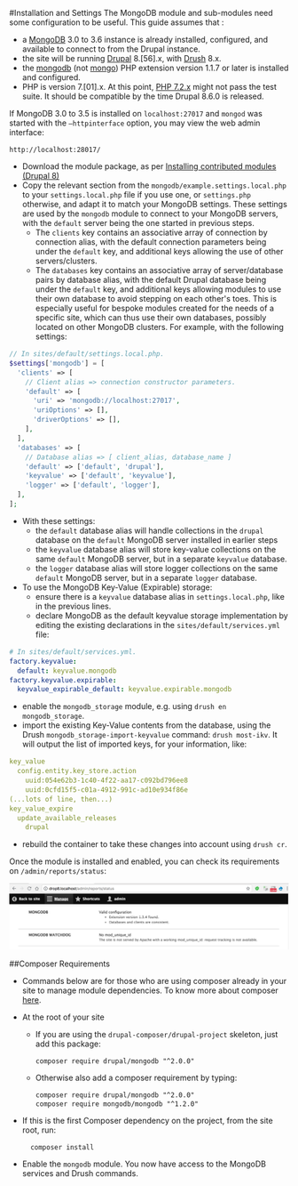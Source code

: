 #Installation and Settings
The MongoDB module and sub-modules need some configuration to be useful. This
guide assumes that :

* a [MongoDB][download] 3.0 to 3.6 instance is already installed, configured, and
  available to connect to from the Drupal instance.
* the site will be running [Drupal][drupal] 8.[56].x, with [Drush][drush] 8.x.
* the [mongodb][mongodb] (not [mongo][mongo]) PHP extension version 1.1.7 or
  later is installed and configured.
* PHP is version 7.[01].x. At this point, [PHP 7.2.x][php72] might not pass the
  test suite. It should be compatible by the time Drupal 8.6.0 is released.

[download]: https://www.mongodb.org/downloads
[drupal]: https://www.drupal.org/project/drupal
[drush]: https://www.drupal.org/project/drush
[php]: http://php.net/downloads.php
[mongo]: http://php.net/mongo
[mongodb]: http://php.net/mongodb
[php72]: https://www.drupal.org/node/2936045

If MongoDB 3.0 to 3.5 is installed on `localhost:27017` and `mongod` was started
with the `–httpinterface` option, you may view the web admin interface:

    http://localhost:28017/

* Download the module package, as per
  [Installing contributed modules (Drupal 8)][install]
* Copy the relevant section from the `mongodb/example.settings.local.php` to
  your `settings.local.php` file if you use one, or `settings.php` otherwise,
  and adapt it to match your MongoDB settings. These settings are used by the
  `mongodb` module to connect to your MongoDB servers, with the `default` server
   being the one started in previous steps.
  * The `clients` key contains an associative array of connection by
    connection alias, with the default connection parameters being under the
    `default` key, and additional keys allowing the use of other
    servers/clusters.
  * The `databases` key contains an associative array of server/database pairs
    by database alias, with the default Drupal database being under the
    `default` key, and additional keys allowing modules to use their own
    database to avoid stepping on each other's toes. This is especially useful
    for bespoke modules created for the needs of a specific site, which can thus
    use their own databases, possibly located on other MongoDB clusters.
    For example, with the following settings:

```php
// In sites/default/settings.local.php.
$settings['mongodb'] = [
  'clients' => [
    // Client alias => connection constructor parameters.
    'default' => [
      'uri' => 'mongodb://localhost:27017',
      'uriOptions' => [],
      'driverOptions' => [],
    ],
  ],
  'databases' => [
    // Database alias => [ client_alias, database_name ]
    'default' => ['default', 'drupal'],
    'keyvalue' => ['default', 'keyvalue'],
    'logger' => ['default', 'logger'],
  ],
];
```
  * With these settings:
    * the `default` database alias will handle collections in the `drupal`
      database on the `default` MongoDB server installed in earlier steps
    * the `keyvalue` database alias will store key-value collections on the
      same `default` MongoDB server, but in a separate `keyvalue` database.
    * the `logger` database alias will store logger collections on the same
      `default` MongoDB server, but in a separate `logger` database.
* To use the MongoDB Key-Value (Expirable) storage:
  * ensure there is a `keyvalue` database alias in `settings.local.php`, like
    in the previous lines.
  * declare MongoDB as the default keyvalue storage implementation by editing
    the existing declarations in the `sites/default/services.yml` file:

```yaml
# In sites/default/services.yml.
factory.keyvalue:
  default: keyvalue.mongodb
factory.keyvalue.expirable:
  keyvalue_expirable_default: keyvalue.expirable.mongodb
```

  * enable the `mongodb_storage` module, e.g. using `drush en mongodb_storage`.
  * import the existing Key-Value contents from the database, using the Drush
    `mongodb_storage-import-keyvalue` command: `drush most-ikv`. It will output
    the list of imported keys, for your information, like:

```yaml
key_value
  config.entity.key_store.action
    uuid:054e62b3-1c40-4f22-aa17-c092bd796ee8
    uuid:0cfd15f5-c01a-4912-991c-ad10e934f86e
(...lots of line, then...)
key_value_expire
  update_available_releases
    drupal
```

  * rebuild the container to take these changes into account using `drush cr`.

Once the module is installed and enabled, you can check its requirements on
`/admin/reports/status`:

![MongoDB on status page](images/mongodb-requirements.png)


##Composer Requirements

* Commands below are for those who are using composer already in your site to
  manage module dependencies. To know more about composer [here][composer].

[composer]: https://www.drupal.org/docs/develop/using-composer/using-composer-to-manage-drupal-site-dependencies

* At the root of your site
  * If you are using the `drupal-composer/drupal-project` skeleton, just add
    this package:

        composer require drupal/mongodb "^2.0.0"
  * Otherwise also add a composer requirement by typing:

        composer require drupal/mongodb "^2.0.0"
        composer require mongodb/mongodb "^1.2.0"
* If this is the first Composer dependency on the project, from the site root,
  run:

        composer install
* Enable the `mongodb` module. You now have access to the MongoDB services and
  Drush commands.

[install]: https://www.drupal.org/documentation/install/modules-themes/modules-8
